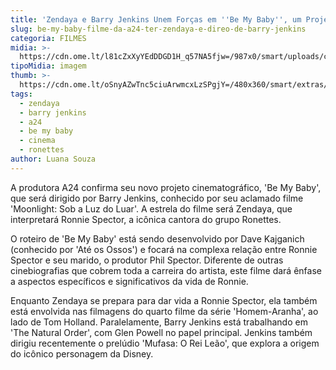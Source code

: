 ```yaml
---
title: 'Zendaya e Barry Jenkins Unem Forças em ''Be My Baby'', um Projeto da A24'
slug: be-my-baby-filme-da-a24-ter-zendaya-e-direo-de-barry-jenkins
categoria: FILMES
midia: >-
  https://cdn.ome.lt/l81cZxXyYEdDDGD1H_q57NA5fjw=/987x0/smart/uploads/conteudo/fotos/OMELETE_CAPA_-_2025-03-26T114928.774.png
tipoMidia: imagem
thumb: >-
  https://cdn.ome.lt/oSnyAZwTnc5ciuArwmcxLzSPgjY=/480x360/smart/extras/conteudos/omelete_THUMB_-_2025-03-26T114855.002.png
tags:
  - zendaya
  - barry jenkins
  - a24
  - be my baby
  - cinema
  - ronettes
author: Luana Souza
---
```


A produtora A24 confirma seu novo projeto cinematográfico, 'Be My Baby', que será dirigido por Barry Jenkins, conhecido por seu aclamado filme 'Moonlight: Sob a Luz do Luar'. A estrela do filme será Zendaya, que interpretará Ronnie Spector, a icônica cantora do grupo Ronettes.

O roteiro de 'Be My Baby' está sendo desenvolvido por Dave Kajganich (conhecido por 'Até os Ossos') e focará na complexa relação entre Ronnie Spector e seu marido, o produtor Phil Spector. Diferente de outras cinebiografias que cobrem toda a carreira do artista, este filme dará ênfase a aspectos específicos e significativos da vida de Ronnie.

Enquanto Zendaya se prepara para dar vida a Ronnie Spector, ela também está envolvida nas filmagens do quarto filme da série 'Homem-Aranha', ao lado de Tom Holland. Paralelamente, Barry Jenkins está trabalhando em 'The Natural Order', com Glen Powell no papel principal. Jenkins também dirigiu recentemente o prelúdio 'Mufasa: O Rei Leão', que explora a origem do icônico personagem da Disney.
